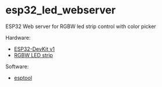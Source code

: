 # esp32_led_webserver
ESP32 Web server for RGBW led strip control with color picker

Hardware:
 - [ESP32-DevKit v1](https://www.espressif.com/en/products/devkits/esp32-devkitc/overview)
 - [RGBW LED strip](https://aliexpress.ru/item/32476317187.html)
 
 Software:
  - [esptool](https://github.com/espressif/esptool/)
